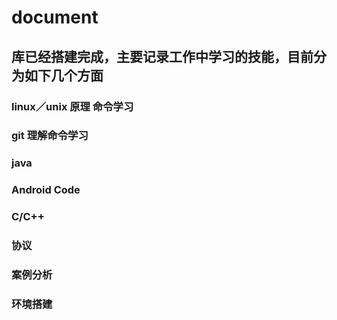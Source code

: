 # document

## 库已经搭建完成，主要记录工作中学习的技能，目前分为如下几个方面
### linux／unix 原理 命令学习 
### git 理解命令学习
### java
### Android Code
### C/C++
### 协议
### 案例分析
### 环境搭建
